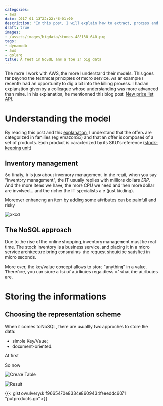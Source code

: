 ```yaml
---
categories:
- aws
date: 2017-01-13T22:22:46+01:00
description: "In this post, I will explain how to extract, process and store informations from a webservice to a NoSQL database (DynamoDB)"
draft: true
images:
- /assets/images/bigdata/stones-483138_640.png
tags:
- dynamodb
- aws
- golang
title: A feet in NoSQL and a toe in big data
---
```


The more I work with AWS, the more I understand their models. This goes far beyond the technical principles of micro service.
As an example I recently had an opportunity to dig a bit into the billing process.
I had an explanation given by a colleague whose understanding was more advanced than mine.
In his explanation, he mentionned this blog post: [New price list API](https://aws.amazon.com/blogs/aws/new-aws-price-list-api/).

# Understanding the model
By reading this post and this [explanation](http://docs.aws.amazon.com/awsaccountbilling/latest/aboutv2/price-changes.html), I understand that the offers are categorized in families (eg AmazonS3) and that an offer is composed of a set of products.
Each product is caracterized by its SKU's reference ([stock-keeping unit](https://en.wikipedia.org/wiki/Stock_keeping_unit))

## Inventory management

So finally, it is just about inventory management. In the retail, when you say "inventory management", the IT usually replies with millions dollars _ERP_.
And the more items we have, the more CPU we need and then more dollar are involved... and the richer the IT specialists are (just kidding).

Moreover enhancing an item by adding some attributes can be painfull and risky

![xkcd](http://imgs.xkcd.com/comics/exploits_of_a_mom.png)

## The NoSQL approach 

Due to the rise of the online shopping, inventory management must be real time.
The stock inventory is a business service. and placing it in a micro service architecture bring constraints: the request should be satisfied in micro seconds.

More over, the key/value concept allows to store "anything" in a value. Therefore, you can store a list of attributes regardless of what the attributes are.


# Storing the informations

## Choosing the representation scheme

When it comes to NoSQL, there are usuallly two approches to store the data:

* simple Key/Value;
* document-oriented.

At first









So now 


![Create Table](/assets/images/bigdata/blog-dynamo-create-table.png)

![Result](/assets/images/bigdata/blog-dynamo-result.png)

{{< gist owulveryck f9665470e8334e8609434feeeddc6071 "putproducts.go" >}}


